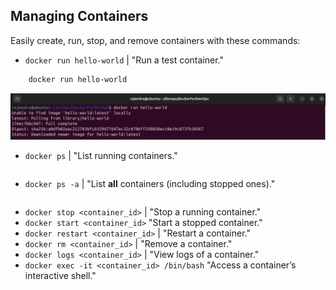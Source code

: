  
## Managing Containers
Easily create, run, stop, and remove containers with these commands:

- `docker run hello-world`  | "Run a test container."
```bash
    docker run hello-world
```
![image](assets/Screenshot1.png)

- `docker ps`  | "List running containers."
```bash

```
- `docker ps -a` | "List **all** containers (including stopped ones)."
```bash

```
- `docker stop <container_id>` | "Stop a running container."
- `docker start <container_id>` "Start a stopped container."
- `docker restart <container_id>`  | "Restart a container."
- `docker rm <container_id>`  | "Remove a container."
- `docker logs <container_id>` | "View logs of a container."
- `docker exec -it <container_id> /bin/bash` "Access a container’s interactive shell."

